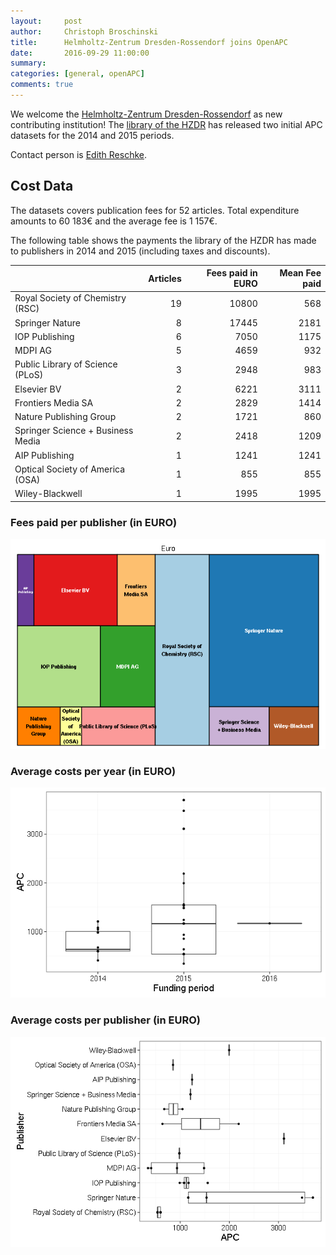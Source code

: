 ```yaml
---
layout:     post
author:     Christoph Broschinski
title:      Helmholtz-Zentrum Dresden-Rossendorf joins OpenAPC
date:       2016-09-29 11:00:00
summary:    
categories: [general, openAPC]
comments: true
---
```





We welcome the [Helmholtz-Zentrum Dresden-Rossendorf](http://www.hzdr.de) as new contributing institution! The [library of the HZDR](http://www.hzdr.de/db/Cms?pNid=73) has released two initial APC datasets for the 2014 and 2015 periods. 

Contact person is [Edith Reschke](mailto:e.reschke@hzdr.de).

## Cost Data



The datasets covers publication fees for 52 articles. Total expenditure amounts to 60 183€ and the average fee is 1 157€.

The following table shows the payments the library of the HZDR has made to publishers in 2014 and 2015 (including taxes and discounts).


|                                  | Articles| Fees paid in EURO| Mean Fee paid|
|:---------------------------------|--------:|-----------------:|-------------:|
|Royal Society of Chemistry (RSC)  |       19|             10800|           568|
|Springer Nature                   |        8|             17445|          2181|
|IOP Publishing                    |        6|              7050|          1175|
|MDPI AG                           |        5|              4659|           932|
|Public Library of Science (PLoS)  |        3|              2948|           983|
|Elsevier BV                       |        2|              6221|          3111|
|Frontiers Media SA                |        2|              2829|          1414|
|Nature Publishing Group           |        2|              1721|           860|
|Springer Science + Business Media |        2|              2418|          1209|
|AIP Publishing                    |        1|              1241|          1241|
|Optical Society of America (OSA)  |        1|               855|           855|
|Wiley-Blackwell                   |        1|              1995|          1995|

### Fees paid per publisher (in EURO)

![plot of chunk tree_hzdr_2016_09_29_full](/figure/tree_hzdr_2016_09_29_full-1.png) 

###  Average costs per year (in EURO)

![plot of chunk box_hzdr_2016_09_29_year_full](/figure/box_hzdr_2016_09_29_year_full-1.png) 

###  Average costs per publisher (in EURO)

![plot of chunk box_hzdr_2016_09_29_publisher_full](/figure/box_hzdr_2016_09_29_publisher_full-1.png) 

